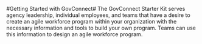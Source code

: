 #Getting Started with GovConnect#
The GovConnect Starter Kit serves agency leadership, individual employees, and teams that have a desire to create an agile workforce program within your organization with the necessary information and tools to build your own program. Teams can use this information to design an agile workforce program. 


